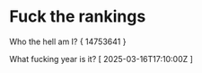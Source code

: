 # Fuck the rankings

Who the hell am I?
{ 14753641 }

What fucking year is it?
[ 2025-03-16T17:10:00Z ]
